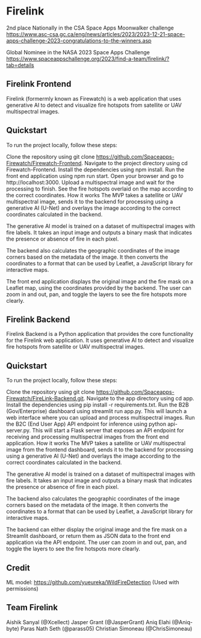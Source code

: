 # Firelink
2nd place Nationally in the CSA Space Apps Moonwalker challenge https://www.asc-csa.gc.ca/eng/news/articles/2023/2023-12-21-space-apps-challenge-2023-congratulations-to-the-winners.asp

Global Nominee in the NASA 2023 Space Apps Challenge https://www.spaceappschallenge.org/2023/find-a-team/firelink/?tab=details

## Firelink Frontend
Firelink (formermly known as Firewatch) is a web application that uses generative AI to detect and visualize fire hotspots from satellite or UAV multispectral images.

## Quickstart
To run the project locally, follow these steps:

Clone the repository using git clone https://github.com/Spaceapps-Firewatch/Firewatch-Frontend.
Navigate to the project directory using cd Firewatch-Frontend.
Install the dependencies using npm install.
Run the front end application using npm run start.
Open your browser and go to http://localhost:3000.
Upload a multispectral image and wait for the processing to finish.
See the fire hotspots overlaid on the map according to the correct coordinates.
How it works
The MVP takes a satellite or UAV multispectral image, sends it to the backend for processing using a generative AI (U-Net) and overlays the image according to the correct coordinates calculated in the backend.

The generative AI model is trained on a dataset of multispectral images with fire labels. It takes an input image and outputs a binary mask that indicates the presence or absence of fire in each pixel.

The backend also calculates the geographic coordinates of the image corners based on the metadata of the image. It then converts the coordinates to a format that can be used by Leaflet, a JavaScript library for interactive maps.

The front end application displays the original image and the fire mask on a Leaflet map, using the coordinates provided by the backend. The user can zoom in and out, pan, and toggle the layers to see the fire hotspots more clearly.

## Firelink Backend
Firelink Backend is a Python application that provides the core functionality for the Firelink web application. It uses generative AI to detect and visualize fire hotspots from satellite or UAV multispectral images.

## Quickstart
To run the project locally, follow these steps:

Clone the repository using git clone https://github.com/Spaceapps-Firewatch/FireLink-Backend.git.
Navigate to the app directory using cd app.
Install the dependencies using pip install -r requirements.txt.
Run the B2B (Gov/Enterprise) dashboard using streamlit run app.py. This will launch a web interface where you can upload and process multispectral images.
Run the B2C (End User App) API endpoint for inference using python api-server.py. This will start a Flask server that exposes an API endpoint for receiving and processing multispectral images from the front end application.
How it works
The MVP takes a satellite or UAV multispectral image from the frontend dashboard, sends it to the backend for processing using a generative AI (U-Net) and overlays the image according to the correct coordinates calculated in the backend.

The generative AI model is trained on a dataset of multispectral images with fire labels. It takes an input image and outputs a binary mask that indicates the presence or absence of fire in each pixel.

The backend also calculates the geographic coordinates of the image corners based on the metadata of the image. It then converts the coordinates to a format that can be used by Leaflet, a JavaScript library for interactive maps.

The backend can either display the original image and the fire mask on a Streamlit dashboard, or return them as JSON data to the front end application via the API endpoint. The user can zoom in and out, pan, and toggle the layers to see the fire hotspots more clearly.

## Credit
ML model: https://github.com/yueureka/WildFireDetection (Used with permissions)

## Team Firelink
Aishik Sanyal (@Xcellect)
Jasper Grant (@JasperGrant)
Aniq Elahi (@Aniq-byte)
Paras Nath Seth (@parass05)
Christian Simoneau (@ChrisSimoneau)
